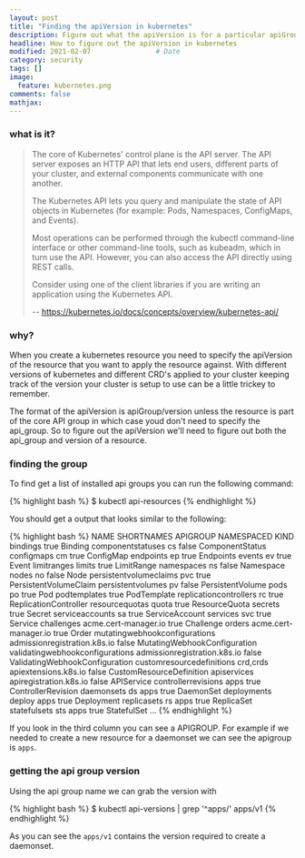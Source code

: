 ```yaml
---
layout: post
title: "Finding the apiVersion in kubernetes"
description: Figure out what the apiVersion is for a particular apiGroup on kubernetes
headline: How to figure out the apiVersion in kubernetes
modified: 2021-02-07                # Date
category: security
tags: []
image: 
  feature: kubernetes.png
comments: false
mathjax:
---
```

### what is it? 

> The core of Kubernetes' control plane is the API server. The API server exposes an HTTP API that lets end users, different parts of your cluster, and external components communicate with one another.
> 
> The Kubernetes API lets you query and manipulate the state of API objects in Kubernetes (for example: Pods, Namespaces, ConfigMaps, and Events).
> 
> Most operations can be performed through the kubectl command-line interface or other command-line tools, such as kubeadm, which in turn use the API. However, you can also access the API directly using REST calls.
> 
> Consider using one of the client libraries if you are writing an application using the Kubernetes API.
> 
> -- <a href="https://kubernetes.io/docs/concepts/overview/kubernetes-api/">https://kubernetes.io/docs/concepts/overview/kubernetes-api/</a>

### why?

When you create a kubernetes resource you need to specify the apiVersion of the resource that you want to apply the resource against. With different versions of kubernetes and different CRD's applied to your cluster keeping track of the version your cluster is setup to use can be a little trickey to remember.

The format of the apiVersion is apiGroup/version unless the resource is part of the core API group in which case youd don't need to specify the api_group. So to figure out the apiVersion we'll need to figure out both the api_group and version of a resource.

### finding the group

To find get a list of installed api groups you can run the following command:

{% highlight bash %}
$ kubectl api-resources
{% endhighlight %}

You should get a output that looks similar to the following:

{% highlight bash %}
NAME                              SHORTNAMES   APIGROUP                       NAMESPACED   KIND
bindings                                                                      true         Binding
componentstatuses                 cs                                          false        ComponentStatus
configmaps                        cm                                          true         ConfigMap
endpoints                         ep                                          true         Endpoints
events                            ev                                          true         Event
limitranges                       limits                                      true         LimitRange
namespaces                        ns                                          false        Namespace
nodes                             no                                          false        Node
persistentvolumeclaims            pvc                                         true         PersistentVolumeClaim
persistentvolumes                 pv                                          false        PersistentVolume
pods                              po                                          true         Pod
podtemplates                                                                  true         PodTemplate
replicationcontrollers            rc                                          true         ReplicationController
resourcequotas                    quota                                       true         ResourceQuota
secrets                                                                       true         Secret
serviceaccounts                   sa                                          true         ServiceAccount
services                          svc                                         true         Service
challenges                                     acme.cert-manager.io           true         Challenge
orders                                         acme.cert-manager.io           true         Order
mutatingwebhookconfigurations                  admissionregistration.k8s.io   false        MutatingWebhookConfiguration
validatingwebhookconfigurations                admissionregistration.k8s.io   false        ValidatingWebhookConfiguration
customresourcedefinitions         crd,crds     apiextensions.k8s.io           false        CustomResourceDefinition
apiservices                                    apiregistration.k8s.io         false        APIService
controllerrevisions                            apps                           true         ControllerRevision
daemonsets                        ds           apps                           true         DaemonSet
deployments                       deploy       apps                           true         Deployment
replicasets                       rs           apps                           true         ReplicaSet
statefulsets                      sts          apps                           true         StatefulSet
...
{% endhighlight %}

If you look in the third column you can see a APIGROUP. For example if we needed to create a new resource for a daemonset we can see the apigroup is `apps`.

### getting the api group version

Using the api group name we can grab the version with

{% highlight bash %}
$ kubectl api-versions | grep '^apps/'
apps/v1
{% endhighlight %}

As you can see the `apps/v1` contains the version required to create a daemonset.
